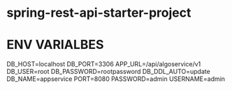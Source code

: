 # spring-rest-api-starter-project

# ENV VARIALBES
DB_HOST=localhost
DB_PORT=3306
APP_URL=/api/algoservice/v1
DB_USER=root
DB_PASSWORD=rootpassword
DB_DDL_AUTO=update
DB_NAME=appservice
PORT=8080
PASSWORD=admin
USERNAME=admin
